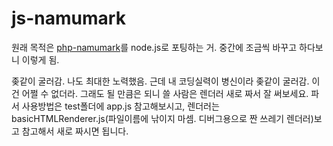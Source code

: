 # js-namumark
원래 목적은 [php-namumark](https://github.com/koreapyj/php-namumark)를 node.js로 포팅하는 거.
중간에 조금씩 바꾸고 하다보니 이렇게 됨.

좆같이 굴러감. 나도 최대한 노력했음. 근데 내 코딩실력이 병신이라 좆같이 굴러감. 이건 어쩔 수 없더라.
그래도 될 만큼은 되니 쓸 사람은 렌더러 새로 짜서 잘 써보세요. 파서 사용방법은 test폴더에 app.js 참고해보시고, 렌더러는 basicHTMLRenderer.js(파일이름에 낚이지 마셈. 디버그용으로 짠 쓰레기 렌더러)보고 참고해서 새로 짜시면 됩니다.